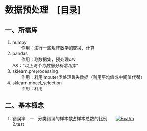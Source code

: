 # **数据预处理**&emsp;[[目录]](../README.md)

## 一、所需库

1. numpy  
&emsp;&emsp;作用：进行一些矩阵数学的变换、计算
2. pandas  
&emsp;&emsp;作用：取数据集，预处理csv  
*PS：“以上两个为数据分析常用库”*
3. sklearn.preprocessing  
&emsp;&emsp;作用：利用imputer类处理丢失数据（利用平均值或中间值代替）
4. sklearn.model_selection  
&emsp;&emsp;作用：利用

## 二、基本概念

1. 错误率&emsp;--&emsp;分类错误的样本数占样本总数的比例&emsp;&emsp;<a href="https://www.codecogs.com/eqnedit.php?latex=E=a/m" target="_blank"><img src="https://latex.codecogs.com/gif.latex?E=a/m" title="E=a/m" /></a>  
2.test
